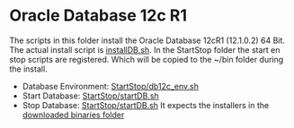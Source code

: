 # Oracle Database 12c R1
The scripts in this folder install the Oracle Database 12cR1 (12.1.0.2) 64 Bit.
The actual install script is [installDB.sh](installDB.sh).
In the StartStop folder the start en stop scripts are registered. Which will be copied to the ~/bin folder during the install.
+ Database Environment: [StartStop/db12c_env.sh](StartStop/db12c_env.sh)
+ Start Database: [StartStop/startDB.sh](StartStop/startDB.sh)
+ Stop Database: [StartStop/startDB.sh](StartStop/stopDB.sh)
It expects the installers in the [downloaded binaries folder ](../../../../installBinaries/Oracle/DB/12.1.0.2/x86_64/README.md)